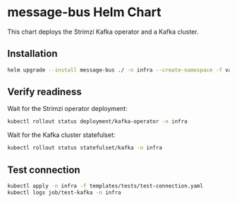 # message-bus Helm Chart

This chart deploys the Strimzi Kafka operator and a Kafka cluster.

## Installation

```bash
helm upgrade --install message-bus ./ -n infra --create-namespace -f values.yaml
```

## Verify readiness

Wait for the Strimzi operator deployment:

```bash
kubectl rollout status deployment/kafka-operator -n infra
```

Wait for the Kafka cluster statefulset:

```bash
kubectl rollout status statefulset/kafka -n infra
```

## Test connection

```bash
kubectl apply -n infra -f templates/tests/test-connection.yaml
kubectl logs job/test-kafka -n infra
```
